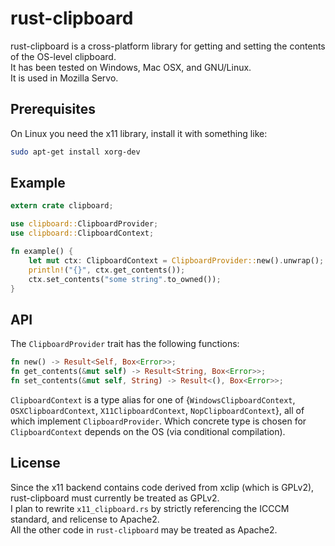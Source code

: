 # rust-clipboard

rust-clipboard is a cross-platform library for getting and setting the contents of the OS-level clipboard.  
It has been tested on Windows, Mac OSX, and GNU/Linux.  
It is used in Mozilla Servo.


## Prerequisites

On Linux you need the x11 library, install it with something like:

```bash
sudo apt-get install xorg-dev
```

## Example

```rust
extern crate clipboard;

use clipboard::ClipboardProvider;
use clipboard::ClipboardContext;

fn example() {
    let mut ctx: ClipboardContext = ClipboardProvider::new().unwrap();
    println!("{}", ctx.get_contents());
    ctx.set_contents("some string".to_owned());
}
```

## API

The `ClipboardProvider` trait has the following functions:

```rust
fn new() -> Result<Self, Box<Error>>;
fn get_contents(&mut self) -> Result<String, Box<Error>>;
fn set_contents(&mut self, String) -> Result<(), Box<Error>>;
```

`ClipboardContext` is a type alias for one of {`WindowsClipboardContext`, `OSXClipboardContext`, `X11ClipboardContext`, `NopClipboardContext`}, all of which implement `ClipboardProvider`. Which concrete type is chosen for `ClipboardContext` depends on the OS (via conditional compilation).

## License

Since the x11 backend contains code derived from xclip (which is GPLv2), rust-clipboard must currently be treated as GPLv2.  
I plan to rewrite `x11_clipboard.rs` by strictly referencing the ICCCM standard, and relicense to Apache2.  
All the other code in `rust-clipboard` may be treated as Apache2.
